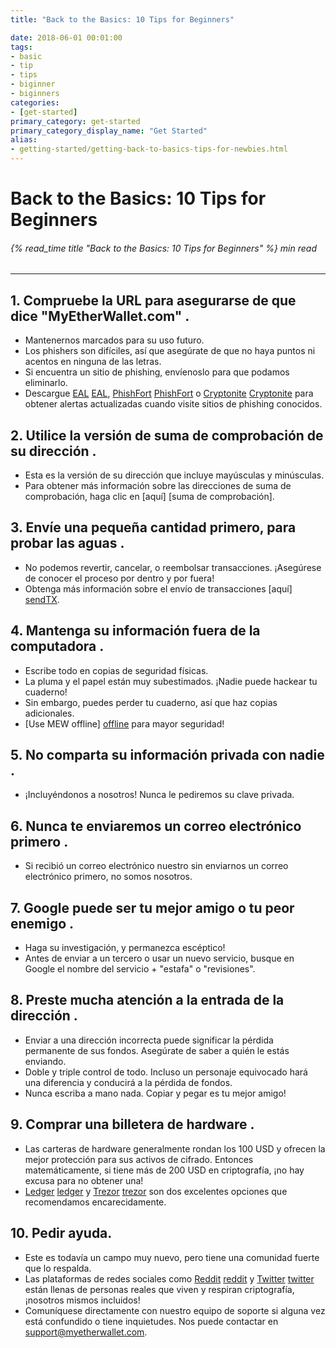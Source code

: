 ```yaml
---
title: "Back to the Basics: 10 Tips for Beginners"

date: 2018-06-01 00:01:00
tags:
- basic
- tip
- tips
- biginner
- biginners
categories:
- [get-started]
primary_category: get-started
primary_category_display_name: "Get Started"
alias:
- getting-started/getting-back-to-basics-tips-for-newbies.html
---
```



# __Back to the Basics: 10 Tips for Beginners__
###### {% read_time title "Back to the Basics: 10 Tips for Beginners" %} min read
***

## __1. Compruebe la URL para asegurarse de que dice "MyEtherWallet.com" .__
* Mantenernos marcados para su uso futuro.
* Los phishers son difíciles, así que asegúrate de que no haya puntos ni acentos en ninguna de las letras.
* Si encuentra un sitio de phishing, envíenoslo para que podamos eliminarlo.
* Descargue [EAL] [EAL], [PhishFort] [PhishFort] o [Cryptonite] [Cryptonite] para obtener alertas actualizadas cuando visite sitios de phishing conocidos.



## __2. Utilice la versión de suma de comprobación de su dirección .__
* Esta es la versión de su dirección que incluye mayúsculas y minúsculas.
* Para obtener más información sobre las direcciones de suma de comprobación, haga clic en [aquí] [suma de comprobación].



## __3. Envíe una pequeña cantidad primero, para probar las aguas .__
* No podemos revertir, cancelar, o reembolsar transacciones. ¡Asegúrese de conocer el proceso por dentro y por fuera!
* Obtenga más información sobre el envío de transacciones [aquí] [sendTX].



## __4. Mantenga su información fuera de la computadora .__
* Escribe todo en copias de seguridad físicas.
* La pluma y el papel están muy subestimados. ¡Nadie puede hackear tu cuaderno!
* Sin embargo, puedes perder tu cuaderno, así que haz copias adicionales.
* [Use MEW offline] [offline] para mayor seguridad!



## __5. No comparta su información privada con nadie .__
* ¡Incluyéndonos a nosotros! Nunca le pediremos su clave privada.



## __6. Nunca te enviaremos un correo electrónico primero .__
* Si recibió un correo electrónico nuestro sin enviarnos un correo electrónico primero, no somos nosotros.



## __7. Google puede ser tu mejor amigo o tu peor enemigo .__
* Haga su investigación, y permanezca escéptico!
* Antes de enviar a un tercero o usar un nuevo servicio, busque en Google el nombre del servicio + "estafa" o "revisiones".



## __8. Preste mucha atención a la entrada de la dirección .__
* Enviar a una dirección incorrecta puede significar la pérdida permanente de sus fondos. Asegúrate de saber a quién le estás enviando.
* Doble y triple control de todo. Incluso un personaje equivocado hará una diferencia y conducirá a la pérdida de fondos.
* Nunca escriba a mano nada. Copiar y pegar es tu mejor amigo!



## __9. Comprar una billetera de hardware .__
* Las carteras de hardware generalmente rondan los 100 USD y ofrecen la mejor protección para sus activos de cifrado. Entonces matemáticamente, si tiene más de 200 USD en criptografía, ¡no hay excusa para no obtener una!
* [Ledger] [ledger] y [Trezor] [trezor] son ​​dos excelentes opciones que recomendamos encarecidamente.



## __10. Pedir ayuda.__
* Este es todavía un campo muy nuevo, pero tiene una comunidad fuerte que lo respalda.
* Las plataformas de redes sociales como [Reddit] [reddit] y [Twitter] [twitter] están llenas de personas reales que viven y respiran criptografía, ¡nosotros mismos incluidos!
* Comuníquese directamente con nuestro equipo de soporte si alguna vez está confundido o tiene inquietudes. Nos puede contactar en support@myetherwallet.com.


[EAL]: https://chrome.google.com/webstore/detail/etheraddresslookup/pdknmigbbbhmllnmgdfalmedcmcefdfn
[PhishFort]: https://chrome.google.com/webstore/detail/phishfort-protect/bdiohckpogchppdldbckcdjlklanhkfc
[Cryptonite]: https://chrome.google.com/webstore/detail/cryptonite-by-metacert/keghdcpemohlojlglbiegihkljkgnige
[checksum]: /@@@@@@/common-issues/not-checksummed/
[sendTx]: /@@@@@@/transactions/how-to-send-a-transaction/
[offline]: /@@@@@@/offline/offline-mew-looks-weird/
[ledger]: https://www.ledger.com/?r=fa4b
[trezor]: https://trezor.io/?offer_id=12&aff_id=2029
[reddit]: https://www.reddit.com/r/MyEtherWallet/
[twitter]: https://twitter.com/myetherwallet
[sendTX]: /@@@@@@/transactions/how-to-send-a-transaction/